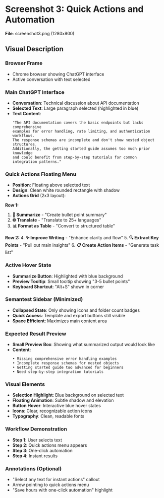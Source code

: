 # Screenshot 3: Quick Actions and Automation
**File**: screenshot3.png (1280x800)

## Visual Description

### Browser Frame
- Chrome browser showing ChatGPT interface
- Active conversation with text selected

### Main ChatGPT Interface
- **Conversation**: Technical discussion about API documentation
- **Selected Text**: Large paragraph selected (highlighted in blue)
- **Text Content**: 
  ```
  "The API documentation covers the basic endpoints but lacks comprehensive 
  examples for error handling, rate limiting, and authentication workflows. 
  The response schemas are incomplete and don't show nested object structures. 
  Additionally, the getting started guide assumes too much prior knowledge 
  and could benefit from step-by-step tutorials for common integration patterns."
  ```

### Quick Actions Floating Menu
- **Position**: Floating above selected text
- **Design**: Clean white rounded rectangle with shadow
- **Actions Grid** (2x3 layout):

**Row 1:**
1. **📝 Summarize** - "Create bullet point summary"
2. **🌐 Translate** - "Translate to 25+ languages"  
3. **📊 Format as Table** - "Convert to structured table"

**Row 2:**
4. **✨ Improve Writing** - "Enhance clarity and flow"
5. **🔍 Extract Key Points** - "Pull out main insights"
6. **📋 Create Action Items** - "Generate task list"

### Active Hover State
- **Summarize Button**: Highlighted with blue background
- **Preview Tooltip**: Small tooltip showing "3-5 bullet points"
- **Keyboard Shortcut**: "Alt+S" shown in corner

### Semantest Sidebar (Minimized)
- **Collapsed State**: Only showing icons and folder count badges
- **Quick Access**: Template and export buttons still visible
- **Space Efficient**: Maximizes main content area

### Expected Result Preview
- **Small Preview Box**: Showing what summarized output would look like
- **Content**: 
  ```
  • Missing comprehensive error handling examples
  • Incomplete response schemas for nested objects  
  • Getting started guide too advanced for beginners
  • Need step-by-step integration tutorials
  ```

### Visual Elements
- **Selection Highlight**: Blue background on selected text
- **Floating Animation**: Subtle shadow and elevation
- **Button Hover**: Interactive blue hover states
- **Icons**: Clear, recognizable action icons
- **Typography**: Clean, readable fonts

### Workflow Demonstration
- **Step 1**: User selects text
- **Step 2**: Quick actions menu appears
- **Step 3**: One-click automation
- **Step 4**: Instant results

### Annotations (Optional)
- "Select any text for instant actions" callout
- Arrow pointing to quick actions menu
- "Save hours with one-click automation" highlight